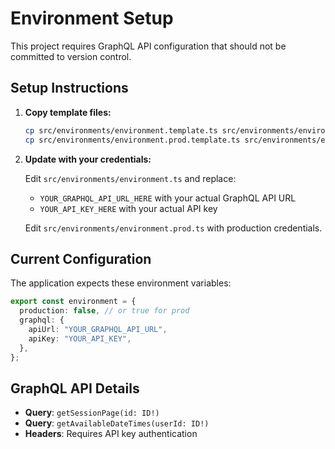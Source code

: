 # Environment Setup

This project requires GraphQL API configuration that should not be committed to version control.

## Setup Instructions

1. **Copy template files:**

   ```bash
   cp src/environments/environment.template.ts src/environments/environment.ts
   cp src/environments/environment.prod.template.ts src/environments/environment.prod.ts
   ```

2. **Update with your credentials:**

   Edit `src/environments/environment.ts` and replace:

   - `YOUR_GRAPHQL_API_URL_HERE` with your actual GraphQL API URL
   - `YOUR_API_KEY_HERE` with your actual API key

   Edit `src/environments/environment.prod.ts` with production credentials.

## Current Configuration

The application expects these environment variables:

```typescript
export const environment = {
  production: false, // or true for prod
  graphql: {
    apiUrl: "YOUR_GRAPHQL_API_URL",
    apiKey: "YOUR_API_KEY",
  },
};
```

## GraphQL API Details

- **Query**: `getSessionPage(id: ID!)`
- **Query**: `getAvailableDateTimes(userId: ID!)`
- **Headers**: Requires API key authentication

